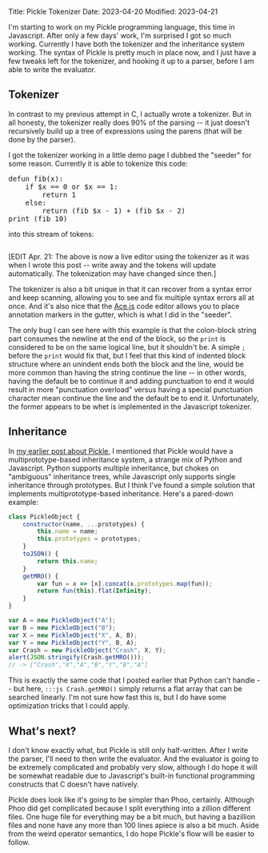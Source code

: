 Title: Pickle Tokenizer
Date: 2023-04-20
Modified: 2023-04-21

I'm starting to work on my Pickle programming language, this time in Javascript. After only a few days' work, I'm surprised I got so much working. Currently I have both the tokenizer and the inheritance system working. The syntax of Pickle is pretty much in place now, and I just have a few tweaks left for the tokenizer, and hooking it up to a parser, before I am able to write the evaluator.

## Tokenizer

In contrast to my previous attempt in C, I actually wrote a tokenizer. But in all honesty, the tokenizer really does 90% of the parsing -- it just doesn't recursively build up a tree of expressions using the parens (that will be done by the parser).

I got the tokenizer working in a little demo page I dubbed the "seeder" for some reason. Currently it is able to tokenize this code:

<pre id="picklecode">
defun fib(x):
    if $x == 0 or $x == 1:
        return 1
    else:
        return (fib $x - 1) + (fib $x - 2)
print (fib 10)
</pre>

into this stream of tokens:

<pre id="outputtokens">
</pre>

[EDIT Apr. 21: The above is now a live editor using the tokenizer as it was when I wrote this post -- write away and the tokens will update automatically. The tokenization may have changed since then.]

The tokenizer is also a bit unique in that it can recover from a syntax error and keep scanning, allowing you to see and fix multiple syntax errors all at once. And it's also nice that the [Ace.js](https://ace.c9.io) code editor allows you to place annotation markers in the gutter, which is what I did in the "seeder".

The only bug I can see here with this example is that the colon-block string part consumes the newline at the end of the block, so the `print` is considered to be on the same logical line, but it shouldn't be. A simple `;` before the `print` would fix that, but I feel that this kind of indented block structure where an unindent ends both the block and the line, would be more common than having the string continue the line -- in other words, having the default be to continue it and adding punctuation to end it would result in more "punctuation overload" versus having a special punctuation character mean continue the line and the default be to end it. Unfortunately, the former appears to be whet is implemented in the Javascript tokenizer.

## Inheritance

In [my earlier post about Pickle]({filename}../c/pickles.md), I mentioned that Pickle would have a multiprototype-based inheritance system, a strange mix of Python and Javascript. Python supports multiple inheritance, but chokes on "ambiguous" inheritance trees, while Javascript only supports single inheritance through prototypes. But I think I've found a simple solution that implements multiprototype-based inheritance. Here's a pared-down example:

```js
class PickleObject {
    constructor(name, ...prototypes) {
        this.name = name;
        this.prototypes = prototypes;
    }
    toJSON() {
        return this.name;
    }
    getMRO() {
        var fun = x => [x].concat(x.prototypes.map(fun));
        return fun(this).flat(Infinity);
    }
}

var A = new PickleObject("A");
var B = new PickleObject("B");
var X = new PickleObject("X", A, B);
var Y = new PickleObject("Y", B, A);
var Crash = new PickleObject("Crash", X, Y);
alert(JSON.stringify(Crash.getMRO()));
// -> ["Crash","X","A","B","Y","B","A"]
```

This is exactly the same code that I posted earlier that Python can't handle -- but here, `:::js Crash.getMRO()` simply returns a flat array that can be searched linearly. I'm not sure how fast this is, but I do have some optimization tricks that I could apply.

## What's next?

I don't know exactly what, but Pickle is still only half-written. After I write the parser, I'll need to then write the evaluator. And the evaluator is going to be extremely complicated and probably very slow, although I do hope it will be somewhat readable due to Javascript's built-in functional programming constructs that C doesn't have natively.

Pickle does look like it's going to be simpler than Phoo, certainly. Although Phoo did get complicated because I split everything into a zillion different files. One huge file for everything may be a bit much, but having a bazillion files and none have any more than 100 lines apiece is also a bit much. Aside from the weird operator semantics, I do hope Pickle's flow will be easier to follow.

<script src="https://cdn.jsdelivr.net/npm/ace-builds@1.10.0/src-noconflict/ace.min.js"></script>
<script>
function pickleUnescapeChar(c) {
    switch (c) {
        case 'b': return '\b';
        case 't': return '\t';
        case 'n': return '\n';
        case 'v': return '\v';
        case 'f': return '\f';
        case 'r': return '\r';
        case 'a': return '\a';
        case 'o': return '{';
        case 'c': return '}';
        case '\n': return '';
        default: return c;
    }
}
class PickleToken {
    constructor(type, content, start, end, filename = "", message = "") {
        var types = type.split(".");
        this.type = types[0];
        this.subtypes = types.slice(1);
        this.content = content;
        this.start = start;
        this.end = end;
        this.filename = filename;
        this.message = message;
    }
    toJSON() {
        return {
            type: this.type,
            subtypes: this.subtypes,
            content: this.content,
            start: this.start,
            end: this.end,
            filename: this.filename,
            message: this.message
        };
    }
}
class PickleTokenizer {
    constructor(string, filename) {
        this.string = string;
        this.i = 0;
        this.beginning = null;
        this.bi = 0;
        this.filename = filename;
    }
    lineColumn() {
        var before = this.string.slice(0, this.i);
        var doneLines = before.split("\n");
        var line = doneLines.length;
        var col = doneLines.at(-1).length + 1;
        return { line, col };
    }
    test(what) {
        if (typeof what === "string") return this.string.slice(this.i).startsWith(what);
        else if (what instanceof RegExp) return what.test(this.string.slice(this.i));
        else return false;
    }
    chomp(what) {
        if (!this.test(what)) return undefined;
        if (typeof what === "string") {
            this.i += what.length;
            return what;
        }
        else if (what instanceof RegExp) {
            var match = what.exec(this.string.slice(this.i));
            this.i += match[0].length;
            return match;
        }
        else return undefined;
    }
    done() {
        return this.i >= this.string.length;
    }
    peek(i = 0) {
        var j = this.i + i;
        if (j >= this.string.length) return undefined;
        return this.string[j];
    }
    errorToken(message = "") {
        if (this.bi == this.i) this.i++;
        return this.makeToken("error", this.string.slice(this.bi, this.i), message || `unexpected ${this.peek(-1)}`);
    }
    makeToken(type, content, message = "") {
        return new PickleToken(type, content, this.beginning, this.lineColumn(), this.filename, message);
    }
    nextToken() {
        if (this.done()) return undefined;
        this.beginning = this.lineColumn();
        this.bi = this.i;
        if (this.test(/^:\s*\n/)) {
            var i = this.i;
            var lines = [];
            this.chomp(/^:\s*\n/);
            var indent = this.chomp(/^\s+/);
            if (!indent) {
                this.i = i;
                return this.makeToken("error", this.chomp(/^:\s*\n/)[0], "expected indent after colon");
            }
            indent = indent[0];
            var ensure_same = /^([\t ])\1*/.exec(indent);
            if (!ensure_same) return this.makeToken("error", indent, "mix of tabs and spaces indenting block");
            while (true) {
                var line = this.chomp(/^[^\n]*/);
                lines.push(line[0] || "");
                if (!this.chomp("\n")) break;
                if (!this.chomp(indent)) {
                    var b = this.lineColumn();
                    var bi = this.i;
                    var badIndent = this.chomp(/^(((?!\n)\s)*)(?=\S)/);
                    if (badIndent) {
                        if (badIndent[1].length > 0) {
                            this.beginning = b;
                            this.bi = bi;
                            return this.makeToken("error", badIndent[1], "unexpected unindent");
                        }
                        else break;
                    }
                }
            }
            return this.makeToken("string.block", lines.join("\n"));
        }
        const TOKEN_REGEXES = [
            { type: "comment.line", re: /^#[^\n]*/, significant: false },
            { type: "comment.block", re: /^###[\s\S]*###/, significant: false },
            { type: "paren", re: /^[\(\)\[\]]/, significant: true, groupNum: 0 },
            { type: "space", re: /^(?!\n)\s+/, significant: false },
            { type: "eol", re: /^[;\n]/, significant: true, groupNum: 0 },
            { type: "singleton", re: /^(true|false|nil)/, significant: true, groupNum: 0 },
            { type: "number.complex", re: /^-?[0-9]+(\.[0-9]+)?e[+-]\d+[+-][0-9]+(\.[0-9]+)?e[+-]\d+j/, significant: true, groupNum: 0 },
            { type: "number.rational", re: /^-?[0-9]+\/[0-9]+/, significant: true, groupNum: 0 },
            { type: "number.integer", re: /^-?([1-9][0-9]*|0x[0-9a-f]+|0b[01]+)/i, significant: true, groupNum: 0 },
            { type: "number.float", re: /^-?[0-9]+(\.[0-9]+)?(e[+-]\d+)?/i, significant: true, groupNum: 0 },
            { type: "symbol", re: /^[a-z_][a-z0-9_]*\??/i, significant: true, groupNum: 0 },
            { type: "symbol.operator", re: /^[-~`!@$%^&*_+=[\]|\\:<>,.?/]+/, significant: true, groupNum: 0 },
        ]
        for (var { type, re, significant, groupNum } of TOKEN_REGEXES) {
            if (this.test(re)) {
                var match = this.chomp(re);
                if (significant) return this.makeToken(type, match[groupNum]);
                else return this.nextToken();
            }
        }
        // Try strings
        if (this.test("{")) {
            var j = 0, depth = 0, string = "";
            do {
                var ch = this.peek(j);
                if (ch == undefined) return this.errorToken("unclosed {");
                if (ch == "{") depth++;
                else if (ch == "}") depth--;
                string += ch;
                j++;
            } while (depth > 0);
            this.i += j;
            return this.makeToken("string.curly", string.slice(1, -1));
        }
        else if (this.test(/^['"]/)) {
            var q = this.chomp(/^['"]/)[0];
            var j = 0, string = "";
            while (true) {
                var ch = this.peek(j);
                // newlines must be backslash escaped
                if (ch == undefined || ch == "\n") {
                    this.i += j;
                    return this.errorToken("unterminated string");
                }
                else if (ch == "\\") {
                    ch = pickleUnescapeChar(this.peek(j + 1));
                    j++;
                }
                else if (ch == q) break;
                string += ch;
                j++;
            }
            this.i += j + 1;
            return this.makeToken("string.quote", string);
        }
        return this.errorToken();
    }
}
const SEL = s => document.querySelector(s);
ace.config.set('basePath', 'https://cdn.jsdelivr.net/npm/ace-builds@1.10.0/src-noconflict/');
var editor = ace.edit("picklecode");
function output(x) {
    SEL("#outputtokens").innerHTML += x;
}
function clearOutput() {
    SEL("#outputtokens").innerHTML = "";
}
function foobar() {
    var tokenizer = new PickleTokenizer(editor.getValue());
    var annotations = [];
    clearOutput();
    try {
        while (!tokenizer.done()) {
            var oldi = tokenizer.i;
            var tok = tokenizer.nextToken();
            if (tok) {
                if (tok.type == "error") {
                    gotErrors = true;
                    annotations.push({
                        row: tok.start.line - 1,
                        column: tok.start.col,
                        text: tok.message + (tok.content ? `: ${tok.content}` : ""),
                        type: "error",
                    });
                }
                output(`[${tok.start.line}:${tok.start.col} - ${tok.end.line}:${tok.end.col}]\t${tok.type} ${tok.subtypes.length > 0 ? "(" + tok.subtypes.join(",") + ")" : ""}\t${JSON.stringify(tok.content)}\t${tok.message}\n`);
            }
            if (tokenizer.i == oldi) throw new Error("Tokenizer error");
        }
    } catch (e) {
        output(`<span style="color:red">${e}\n${e.stack}</span>`)
        console.error(e);
    }
    editor.getSession().setAnnotations(annotations);
}
editor.getSession().on('change', foobar);
foobar();
// Dark/light theme
const dmmq = window.matchMedia('(prefers-color-scheme: dark)');
function darkLight() {
    if (dmmq.matches) editor.setTheme("ace/theme/terminal");
    else editor.setTheme("ace/theme/chrome");
}
darkLight();
dmmq.addEventListener("change", darkLight);
</script>
